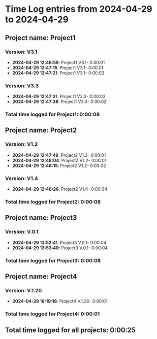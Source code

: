 # Time Log entries from 2024-04-29 to 2024-04-29

## Project name: Project1

### Version: V3.1

- **2024-04-29 12:46:59**: Project1 V3.1- 0:00:01
- **2024-04-29 12:47:15**: Project1 V3.1- 0:00:01
- **2024-04-29 12:47:21**: Project1 V3.1- 0:00:02

### Version: V3.3

- **2024-04-29 12:47:31**: Project1 V3.3- 0:00:02
- **2024-04-29 12:47:38**: Project1 V3.3- 0:00:02

### Total time logged for Project1: 0:00:08

## Project name: Project2

### Version: V1.2

- **2024-04-29 12:47:49**: Project2 V1.2- 0:00:01
- **2024-04-29 12:48:04**: Project2 V1.2- 0:00:01
- **2024-04-29 12:48:15**: Project2 V1.2- 0:00:02

### Version: V1.4

- **2024-04-29 12:48:26**: Project2 V1.4- 0:00:04

### Total time logged for Project2: 0:00:08

## Project name: Project3

### Version: V.0.1

- **2024-04-29 13:52:41**: Project3 V.0.1- 0:00:04
- **2024-04-29 13:53:40**: Project3 V.0.1- 0:00:04

### Total time logged for Project3: 0:00:08

## Project name: Project4

### Version: V.1.20

- **2024-04-29 16:19:18**: Project4 V.1.20- 0:00:01

### Total time logged for Project4: 0:00:01

## Total time logged for all projects: 0:00:25

